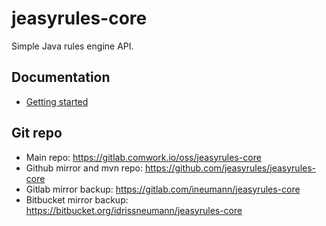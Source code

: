 # jeasyrules-core

Simple Java rules engine API.

## Documentation

* [Getting started](./docs/getting-started.md)

## Git repo

* Main repo: https://gitlab.comwork.io/oss/jeasyrules-core
* Github mirror and mvn repo: https://github.com/jeasyrules/jeasyrules-core 
* Gitlab mirror backup: https://gitlab.com/ineumann/jeasyrules-core
* Bitbucket mirror backup: https://bitbucket.org/idrissneumann/jeasyrules-core
